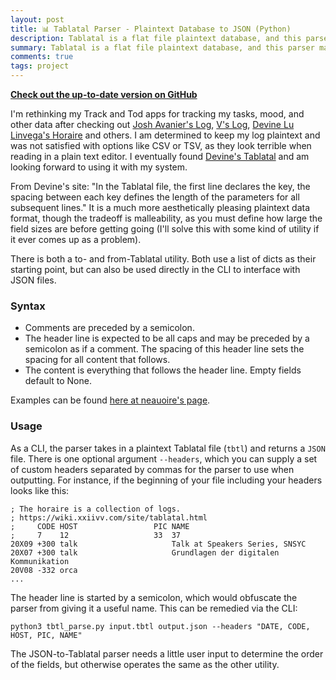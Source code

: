 ```yaml
---
layout: post
title: 📊 Tablatal Parser - Plaintext Database to JSON (Python)
description: Tablatal is a flat file plaintext database, and this parser made in Python allows you to utilize it with other software.
summary: Tablatal is a flat file plaintext database, and this parser made in Python allows you to utilize it with other software.
comments: true
tags: project
---
```


[**Check out the up-to-date version on GitHub**](https://github.com/milofultz/tablatal_parser)

I'm rethinking my Track and Tod apps for tracking my tasks, mood, and other
data after checking out [Josh Avanier's Log](https://avanier.now.sh/w/log.html),
[V's Log](https://v-os.ca/timekeeping), 
[Devine Lu Linvega's Horaire](https://wiki.xxiivv.com/site/horaire.html) and
others. I am determined to keep my log plaintext and was not
satisfied with options like CSV or TSV, as they look terrible when reading
in a plain text editor. I eventually found 
[Devine's Tablatal](https://wiki.xxiivv.com/site/tablatal.html) and am looking
forward to using it with my system. 

From Devine's site: "In the Tablatal file, the first line declares the key, the
spacing between each key defines the length of the parameters for all
subsequent lines." It is a much more aesthetically pleasing plaintext data
format, though the tradeoff is malleability, as you must define how large
the field sizes are before getting going (I'll solve this with some kind of
utility if it ever comes up as a problem). 

There is both a to- and from-Tablatal utility. Both use a list of dicts as
their starting point, but can also be used directly in the CLI to interface
with JSON files.


### Syntax

* Comments are preceded by a semicolon.
* The header line is expected to be all caps and may be preceded by a
  semicolon as if a comment. The spacing of this header line sets the spacing
  for all content that follows.
* The content is everything that follows the header line. Empty fields
  default to None.
  
Examples can be found 
[here at neauoire's page](https://github.com/XXIIVV/oscean/tree/master/src/database).  


### Usage

As a CLI, the parser takes in a plaintext Tablatal file (`tbtl`) and
returns a `JSON` file. There is one optional argument `--headers`, which
you can supply a set of custom headers separated by commas for the parser
to use when outputting. For instance, if the beginning of your file
including your headers looks like this:

```
; The horaire is a collection of logs.
; https://wiki.xxiivv.com/site/tablatal.html
;     CODE HOST                 PIC NAME
;     7    12                   33  37
20X09 +300 talk                     Talk at Speakers Series, SNSYC
20X07 +300 talk                     Grundlagen der digitalen Kommunikation
20V08 -332 orca
...
```

The header line is started by a semicolon, which would obfuscate the parser
from giving it a useful name. This can be remedied via the CLI:

`python3 tbtl_parse.py input.tbtl output.json --headers "DATE, CODE, HOST, PIC,
 NAME"`

 The JSON-to-Tablatal parser needs a little user input to determine the
 order of the fields, but otherwise operates the same as the other utility.

<!-- --- 

- _202XXXXX: Update format_ -->